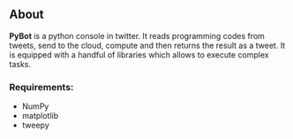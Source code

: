 ## About
**PyBot** is a python console in twitter. It reads programming codes from tweets, send to the cloud, compute and then returns the result as a tweet. It is equipped with a handful of libraries which allows to execute complex tasks.

### Requirements:
- NumPy
- matplotlib
- tweepy

